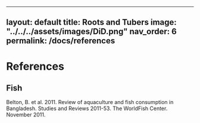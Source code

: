 
---
layout: default
title: Roots and Tubers
image: "../../../assets/images/DiD.png"
nav_order: 6
permalink: /docs/references
---

# References

## Fish
Belton, B. et al. 2011. Review of aquaculture and fish
consumption in Bangladesh. Studies and Reviews
2011-53. The WorldFish Center. November 2011.

